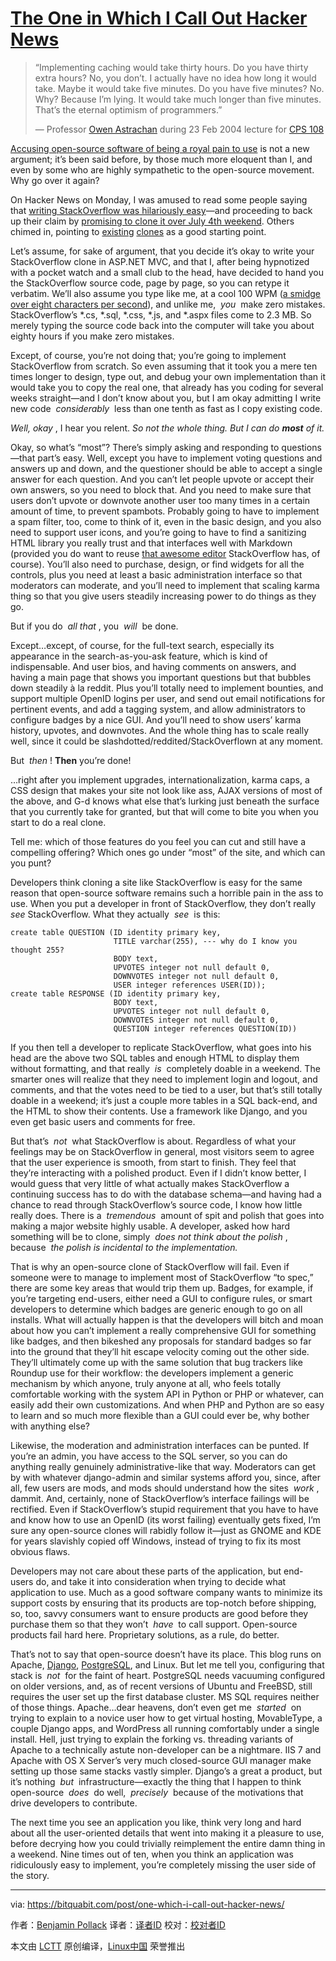 # [The One in Which I Call Out Hacker News][14]


> “Implementing caching would take thirty hours. Do you have thirty extra hours? No, you don’t. I actually have no idea how long it would take. Maybe it would take five minutes. Do you have five minutes? No. Why? Because I’m lying. It would take much longer than five minutes. That’s the eternal optimism of programmers.”
> 
> — Professor [Owen Astrachan][1] during 23 Feb 2004 lecture for [CPS 108][2]

[Accusing open-source software of being a royal pain to use][5] is not a new argument; it’s been said before, by those much more eloquent than I, and even by some who are highly sympathetic to the open-source movement. Why go over it again?

On Hacker News on Monday, I was amused to read some people saying that [writing StackOverflow was hilariously easy][6]—and proceeding to back up their claim by [promising to clone it over July 4th weekend][7]. Others chimed in, pointing to [existing][8] [clones][9] as a good starting point.

Let’s assume, for sake of argument, that you decide it’s okay to write your StackOverflow clone in ASP.NET MVC, and that I, after being hypnotized with a pocket watch and a small club to the head, have decided to hand you the StackOverflow source code, page by page, so you can retype it verbatim. We’ll also assume you type like me, at a cool 100 WPM ([a smidge over eight characters per second][10]), and unlike me,  _you_  make zero mistakes. StackOverflow’s *.cs, *.sql, *.css, *.js, and *.aspx files come to 2.3 MB. So merely typing the source code back into the computer will take you about eighty hours if you make zero mistakes.

Except, of course, you’re not doing that; you’re going to implement StackOverflow from scratch. So even assuming that it took you a mere ten times longer to design, type out, and debug your own implementation than it would take you to copy the real one, that already has you coding for several weeks straight—and I don’t know about you, but I am okay admitting I write new code  _considerably_  less than one tenth as fast as I copy existing code.

 _Well, okay_ , I hear you relent. *So not the whole thing. But I can do **most** of it.*

Okay, so what’s “most”? There’s simply asking and responding to questions—that part’s easy. Well, except you have to implement voting questions and answers up and down, and the questioner should be able to accept a single answer for each question. And you can’t let people upvote or accept their own answers, so you need to block that. And you need to make sure that users don’t upvote or downvote another user too many times in a certain amount of time, to prevent spambots. Probably going to have to implement a spam filter, too, come to think of it, even in the basic design, and you also need to support user icons, and you’re going to have to find a sanitizing HTML library you really trust and that interfaces well with Markdown (provided you do want to reuse [that awesome editor][11] StackOverflow has, of course). You’ll also need to purchase, design, or find widgets for all the controls, plus you need at least a basic administration interface so that moderators can moderate, and you’ll need to implement that scaling karma thing so that you give users steadily increasing power to do things as they go.

But if you do  _all that_ , you  _will_  be done.

Except…except, of course, for the full-text search, especially its appearance in the search-as-you-ask feature, which is kind of indispensable. And user bios, and having comments on answers, and having a main page that shows you important questions but that bubbles down steadily à la reddit. Plus you’ll totally need to implement bounties, and support multiple OpenID logins per user, and send out email notifications for pertinent events, and add a tagging system, and allow administrators to configure badges by a nice GUI. And you’ll need to show users’ karma history, upvotes, and downvotes. And the whole thing has to scale really well, since it could be slashdotted/reddited/StackOverflown at any moment.

But  _then_ ! **Then** you’re done!

…right after you implement upgrades, internationalization, karma caps, a CSS design that makes your site not look like ass, AJAX versions of most of the above, and G-d knows what else that’s lurking just beneath the surface that you currently take for granted, but that will come to bite you when you start to do a real clone.

Tell me: which of those features do you feel you can cut and still have a compelling offering? Which ones go under “most” of the site, and which can you punt?

Developers think cloning a site like StackOverflow is easy for the same reason that open-source software remains such a horrible pain in the ass to use. When you put a developer in front of StackOverflow, they don’t really  _see_ StackOverflow. What they actually  _see_  is this:

```
create table QUESTION (ID identity primary key,
                       TITLE varchar(255), --- why do I know you thought 255?
                       BODY text,
                       UPVOTES integer not null default 0,
                       DOWNVOTES integer not null default 0,
                       USER integer references USER(ID));
create table RESPONSE (ID identity primary key,
                       BODY text,
                       UPVOTES integer not null default 0,
                       DOWNVOTES integer not null default 0,
                       QUESTION integer references QUESTION(ID))
```

If you then tell a developer to replicate StackOverflow, what goes into his head are the above two SQL tables and enough HTML to display them without formatting, and that really  _is_  completely doable in a weekend. The smarter ones will realize that they need to implement login and logout, and comments, and that the votes need to be tied to a user, but that’s still totally doable in a weekend; it’s just a couple more tables in a SQL back-end, and the HTML to show their contents. Use a framework like Django, and you even get basic users and comments for free.

But that’s  _not_  what StackOverflow is about. Regardless of what your feelings may be on StackOverflow in general, most visitors seem to agree that the user experience is smooth, from start to finish. They feel that they’re interacting with a polished product. Even if I didn’t know better, I would guess that very little of what actually makes StackOverflow a continuing success has to do with the database schema—and having had a chance to read through StackOverflow’s source code, I know how little really does. There is a  _tremendous_  amount of spit and polish that goes into making a major website highly usable. A developer, asked how hard something will be to clone, simply  _does not think about the polish_ , because  _the polish is incidental to the implementation._ 

That is why an open-source clone of StackOverflow will fail. Even if someone were to manage to implement most of StackOverflow “to spec,” there are some key areas that would trip them up. Badges, for example, if you’re targeting end-users, either need a GUI to configure rules, or smart developers to determine which badges are generic enough to go on all installs. What will actually happen is that the developers will bitch and moan about how you can’t implement a really comprehensive GUI for something like badges, and then bikeshed any proposals for standard badges so far into the ground that they’ll hit escape velocity coming out the other side. They’ll ultimately come up with the same solution that bug trackers like Roundup use for their workflow: the developers implement a generic mechanism by which anyone, truly anyone at all, who feels totally comfortable working with the system API in Python or PHP or whatever, can easily add their own customizations. And when PHP and Python are so easy to learn and so much more flexible than a GUI could ever be, why bother with anything else?

Likewise, the moderation and administration interfaces can be punted. If you’re an admin, you have access to the SQL server, so you can do anything really genuinely administrative-like that way. Moderators can get by with whatever django-admin and similar systems afford you, since, after all, few users are mods, and mods should understand how the sites  _work_ , dammit. And, certainly, none of StackOverflow’s interface failings will be rectified. Even if StackOverflow’s stupid requirement that you have to have and know how to use an OpenID (its worst failing) eventually gets fixed, I’m sure any open-source clones will rabidly follow it—just as GNOME and KDE for years slavishly copied off Windows, instead of trying to fix its most obvious flaws.

Developers may not care about these parts of the application, but end-users do, and take it into consideration when trying to decide what application to use. Much as a good software company wants to minimize its support costs by ensuring that its products are top-notch before shipping, so, too, savvy consumers want to ensure products are good before they purchase them so that they won’t  _have_  to call support. Open-source products fail hard here. Proprietary solutions, as a rule, do better.

That’s not to say that open-source doesn’t have its place. This blog runs on Apache, [Django][12], [PostgreSQL][13], and Linux. But let me tell you, configuring that stack is  _not_  for the faint of heart. PostgreSQL needs vacuuming configured on older versions, and, as of recent versions of Ubuntu and FreeBSD, still requires the user set up the first database cluster. MS SQL requires neither of those things. Apache…dear heavens, don’t even get me  _started_  on trying to explain to a novice user how to get virtual hosting, MovableType, a couple Django apps, and WordPress all running comfortably under a single install. Hell, just trying to explain the forking vs. threading variants of Apache to a technically astute non-developer can be a nightmare. IIS 7 and Apache with OS X Server’s very much closed-source GUI manager make setting up those same stacks vastly simpler. Django’s a great a product, but it’s nothing  _but_  infrastructure—exactly the thing that I happen to think open-source  _does_  do well,  _precisely_  because of the motivations that drive developers to contribute.

The next time you see an application you like, think very long and hard about all the user-oriented details that went into making it a pleasure to use, before decrying how you could trivially reimplement the entire damn thing in a weekend. Nine times out of ten, when you think an application was ridiculously easy to implement, you’re completely missing the user side of the story.

--------------------------------------------------------------------------------

via: https://bitquabit.com/post/one-which-i-call-out-hacker-news/

作者：[Benjamin Pollack][a]
译者：[译者ID](https://github.com/译者ID)
校对：[校对者ID](https://github.com/校对者ID)

本文由 [LCTT](https://github.com/LCTT/TranslateProject) 原创编译，[Linux中国](https://linux.cn/) 荣誉推出

[a]:https://bitquabit.com/meta/about/
[1]:http://www.cs.duke.edu/~ola/
[2]:http://www.cs.duke.edu/courses/cps108/spring04/
[3]:https://bitquabit.com/categories/programming
[4]:https://bitquabit.com/categories/technology
[5]:http://blog.bitquabit.com/2009/06/30/one-which-i-say-open-source-software-sucks/
[6]:http://news.ycombinator.com/item?id=678501
[7]:http://news.ycombinator.com/item?id=678704
[8]:http://code.google.com/p/cnprog/
[9]:http://code.google.com/p/soclone/
[10]:http://en.wikipedia.org/wiki/Words_per_minute
[11]:http://github.com/derobins/wmd/tree/master
[12]:http://www.djangoproject.com/
[13]:http://www.postgresql.org/
[14]:https://bitquabit.com/post/one-which-i-call-out-hacker-news/
